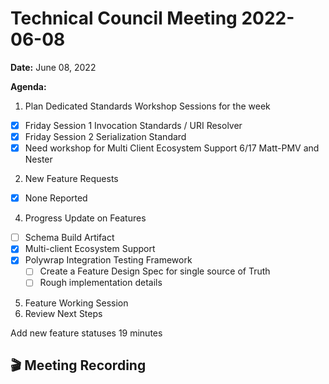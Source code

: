 Technical Council Meeting 2022-06-08 
===

**Date:** June 08, 2022

**Agenda:**
1. Plan Dedicated Standards Workshop Sessions for the week
- [x] Friday Session 1 Invocation Standards / URI Resolver
- [x] Friday Session 2 Serialization Standard
- [x] Need workshop for Multi Client Ecosystem Support 6/17 Matt-PMV and Nester
2. New Feature Requests
- [x] None Reported
4. Progress Update on Features
- [ ] Schema Build Artifact
- [x] Multi-client Ecosystem Support
- [x] Polywrap Integration Testing Framework
   - [ ]   Create a Feature Design Spec for single source of Truth
   - [ ]   Rough implementation details
5. Feature Working Session
6. Review Next Steps 

Add new feature statuses 19 minutes

:clapper: Meeting Recording 
---
